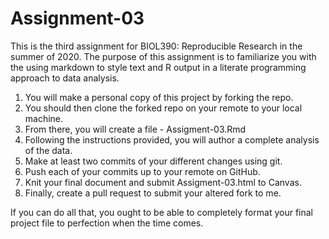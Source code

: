 # Assignment-03
This is the third assignment for BIOL390: Reproducible Research in the summer of 2020. The purpose of this assignment is to familiarize you with the using markdown to style text and R output in a literate programming approach to data analysis.

1. You will make a personal copy of this project by forking the repo.
2. You should then clone the forked repo on your remote to your local machine.
3. From there, you will create a file - Assigment-03.Rmd
4. Following the instructions provided, you will author a complete analysis of the data.
5. Make at least two commits of your different changes using git.
6. Push each of your commits up to your remote on GitHub.
7. Knit your final document and submit Assigment-03.html to Canvas.
8. Finally, create a pull request to submit your altered fork to me.

If you can do all that, you ought to be able to completely format your final project file to perfection when the time comes. 
